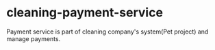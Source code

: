 # cleaning-payment-service
Payment service is part of cleaning company's system(Pet project) and manage payments.
